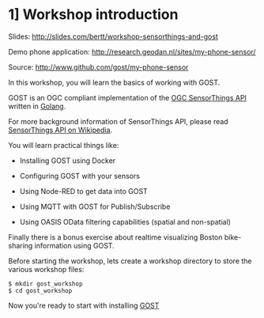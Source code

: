 # 1] Workshop introduction

Slides: http://slides.com/bertt/workshop-sensorthings-and-gost

Demo phone application: http://research.geodan.nl/sites/my-phone-sensor/

Source: http://www.github.com/gost/my-phone-sensor

In this workshop, you will learn the basics of working with GOST.

GOST is an OGC compliant implementation of the <a href= "http://docs.opengeospatial.org/is/15-078r6/15-078r6.html">OGC SensorThings API</a> written in <a href="https://golang.org/">Golang</a>.

For more background information of SensorThings API, please read <a href="https://en.wikipedia.org/wiki/SensorThings_API">SensorThings API on Wikipedia</a>. 

You will learn practical things like:

- Installing GOST using Docker

- Configuring GOST with your sensors

- Using Node-RED to get data into GOST

- Using MQTT with GOST for Publish/Subscribe

- Using OASIS OData filtering capabilities (spatial and non-spatial)

Finally there is a bonus exercise about realtime visualizing Boston bike-sharing information using GOST.

Before starting the workshop, lets create a workshop directory to store the various workshop files:

```
$ mkdir gost_workshop
$ cd gost_workshop
```

Now you're ready to start with installing <a href="2_installation.md">GOST</a>
